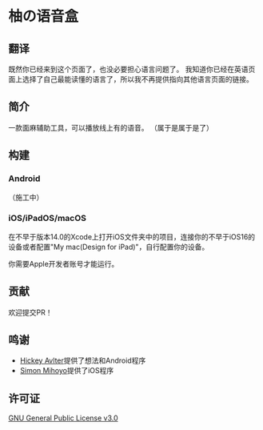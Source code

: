 # 柚の语音盒

## 翻译

既然你已经来到这个页面了，也没必要担心语言问题了。
我知道你已经在英语页面上选择了自己最能读懂的语言了，所以我不再提供指向其他语言页面的链接。

## 简介

一款面麻辅助工具，可以播放线上有的语音。
（属于是属于是了）

## 构建

### Android

（施工中）

### iOS/iPadOS/macOS

在不早于版本14.0的Xcode上打开iOS文件夹中的项目，连接你的不早于iOS16的设备或者配置"My mac(Design for iPad)"，自行配置你的设备。

你需要Apple开发者账号才能运行。

## 贡献

欢迎提交PR！

## 鸣谢
- [Hickey Avlter](https://github.com/Alvter)提供了想法和Android程序
- [Simon Mihoyo](https://github.com/simonmihoyo)提供了iOS程序

## 许可证

[GNU General Public License v3.0](https://www.gnu.org/licenses/gpl-3.0.en.html)




